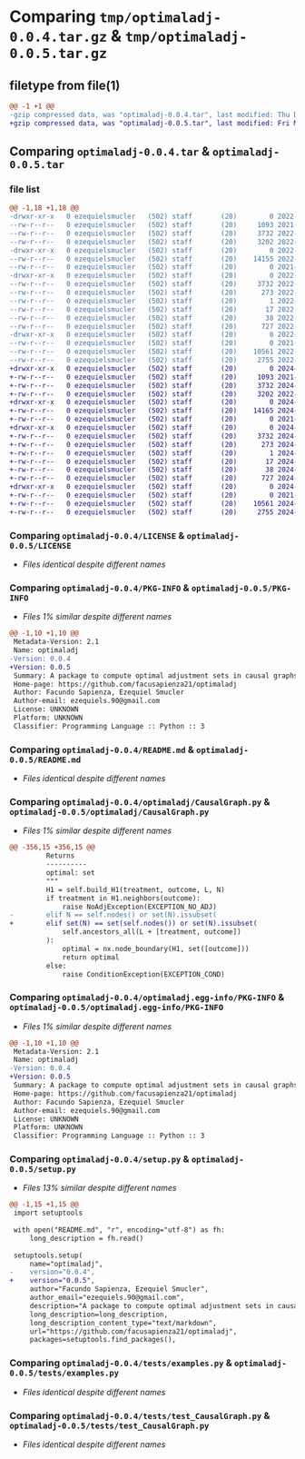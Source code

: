 # Comparing `tmp/optimaladj-0.0.4.tar.gz` & `tmp/optimaladj-0.0.5.tar.gz`

## filetype from file(1)

```diff
@@ -1 +1 @@
-gzip compressed data, was "optimaladj-0.0.4.tar", last modified: Thu Dec  1 10:26:46 2022, max compression
+gzip compressed data, was "optimaladj-0.0.5.tar", last modified: Fri May 10 07:28:44 2024, max compression
```

## Comparing `optimaladj-0.0.4.tar` & `optimaladj-0.0.5.tar`

### file list

```diff
@@ -1,18 +1,18 @@
-drwxr-xr-x   0 ezequielsmucler   (502) staff       (20)        0 2022-12-01 10:26:46.466076 optimaladj-0.0.4/
--rw-r--r--   0 ezequielsmucler   (502) staff       (20)     1093 2021-12-29 12:40:13.000000 optimaladj-0.0.4/LICENSE
--rw-r--r--   0 ezequielsmucler   (502) staff       (20)     3732 2022-12-01 10:26:46.465474 optimaladj-0.0.4/PKG-INFO
--rw-r--r--   0 ezequielsmucler   (502) staff       (20)     3202 2022-01-08 10:28:19.000000 optimaladj-0.0.4/README.md
-drwxr-xr-x   0 ezequielsmucler   (502) staff       (20)        0 2022-12-01 10:26:46.455183 optimaladj-0.0.4/optimaladj/
--rw-r--r--   0 ezequielsmucler   (502) staff       (20)    14155 2022-11-28 21:00:15.000000 optimaladj-0.0.4/optimaladj/CausalGraph.py
--rw-r--r--   0 ezequielsmucler   (502) staff       (20)        0 2021-12-29 12:40:13.000000 optimaladj-0.0.4/optimaladj/__init__.py
-drwxr-xr-x   0 ezequielsmucler   (502) staff       (20)        0 2022-12-01 10:26:46.460560 optimaladj-0.0.4/optimaladj.egg-info/
--rw-r--r--   0 ezequielsmucler   (502) staff       (20)     3732 2022-12-01 10:26:46.000000 optimaladj-0.0.4/optimaladj.egg-info/PKG-INFO
--rw-r--r--   0 ezequielsmucler   (502) staff       (20)      273 2022-12-01 10:26:46.000000 optimaladj-0.0.4/optimaladj.egg-info/SOURCES.txt
--rw-r--r--   0 ezequielsmucler   (502) staff       (20)        1 2022-12-01 10:26:46.000000 optimaladj-0.0.4/optimaladj.egg-info/dependency_links.txt
--rw-r--r--   0 ezequielsmucler   (502) staff       (20)       17 2022-12-01 10:26:46.000000 optimaladj-0.0.4/optimaladj.egg-info/top_level.txt
--rw-r--r--   0 ezequielsmucler   (502) staff       (20)       38 2022-12-01 10:26:46.466279 optimaladj-0.0.4/setup.cfg
--rw-r--r--   0 ezequielsmucler   (502) staff       (20)      727 2022-11-28 21:01:24.000000 optimaladj-0.0.4/setup.py
-drwxr-xr-x   0 ezequielsmucler   (502) staff       (20)        0 2022-12-01 10:26:46.463567 optimaladj-0.0.4/tests/
--rw-r--r--   0 ezequielsmucler   (502) staff       (20)        0 2021-12-29 12:40:13.000000 optimaladj-0.0.4/tests/__init__.py
--rw-r--r--   0 ezequielsmucler   (502) staff       (20)    10561 2022-11-29 19:01:33.000000 optimaladj-0.0.4/tests/examples.py
--rw-r--r--   0 ezequielsmucler   (502) staff       (20)     2755 2022-11-29 19:01:07.000000 optimaladj-0.0.4/tests/test_CausalGraph.py
+drwxr-xr-x   0 ezequielsmucler   (502) staff       (20)        0 2024-05-10 07:28:44.456435 optimaladj-0.0.5/
+-rw-r--r--   0 ezequielsmucler   (502) staff       (20)     1093 2021-12-29 12:40:13.000000 optimaladj-0.0.5/LICENSE
+-rw-r--r--   0 ezequielsmucler   (502) staff       (20)     3732 2024-05-10 07:28:44.456036 optimaladj-0.0.5/PKG-INFO
+-rw-r--r--   0 ezequielsmucler   (502) staff       (20)     3202 2022-01-08 10:28:19.000000 optimaladj-0.0.5/README.md
+drwxr-xr-x   0 ezequielsmucler   (502) staff       (20)        0 2024-05-10 07:28:44.446941 optimaladj-0.0.5/optimaladj/
+-rw-r--r--   0 ezequielsmucler   (502) staff       (20)    14165 2024-05-10 07:18:58.000000 optimaladj-0.0.5/optimaladj/CausalGraph.py
+-rw-r--r--   0 ezequielsmucler   (502) staff       (20)        0 2021-12-29 12:40:13.000000 optimaladj-0.0.5/optimaladj/__init__.py
+drwxr-xr-x   0 ezequielsmucler   (502) staff       (20)        0 2024-05-10 07:28:44.450882 optimaladj-0.0.5/optimaladj.egg-info/
+-rw-r--r--   0 ezequielsmucler   (502) staff       (20)     3732 2024-05-10 07:28:44.000000 optimaladj-0.0.5/optimaladj.egg-info/PKG-INFO
+-rw-r--r--   0 ezequielsmucler   (502) staff       (20)      273 2024-05-10 07:28:44.000000 optimaladj-0.0.5/optimaladj.egg-info/SOURCES.txt
+-rw-r--r--   0 ezequielsmucler   (502) staff       (20)        1 2024-05-10 07:28:44.000000 optimaladj-0.0.5/optimaladj.egg-info/dependency_links.txt
+-rw-r--r--   0 ezequielsmucler   (502) staff       (20)       17 2024-05-10 07:28:44.000000 optimaladj-0.0.5/optimaladj.egg-info/top_level.txt
+-rw-r--r--   0 ezequielsmucler   (502) staff       (20)       38 2024-05-10 07:28:44.456699 optimaladj-0.0.5/setup.cfg
+-rw-r--r--   0 ezequielsmucler   (502) staff       (20)      727 2024-05-10 07:22:59.000000 optimaladj-0.0.5/setup.py
+drwxr-xr-x   0 ezequielsmucler   (502) staff       (20)        0 2024-05-10 07:28:44.455176 optimaladj-0.0.5/tests/
+-rw-r--r--   0 ezequielsmucler   (502) staff       (20)        0 2021-12-29 12:40:13.000000 optimaladj-0.0.5/tests/__init__.py
+-rw-r--r--   0 ezequielsmucler   (502) staff       (20)    10561 2024-05-10 07:18:58.000000 optimaladj-0.0.5/tests/examples.py
+-rw-r--r--   0 ezequielsmucler   (502) staff       (20)     2755 2024-05-10 07:18:58.000000 optimaladj-0.0.5/tests/test_CausalGraph.py
```

### Comparing `optimaladj-0.0.4/LICENSE` & `optimaladj-0.0.5/LICENSE`

 * *Files identical despite different names*

### Comparing `optimaladj-0.0.4/PKG-INFO` & `optimaladj-0.0.5/PKG-INFO`

 * *Files 1% similar despite different names*

```diff
@@ -1,10 +1,10 @@
 Metadata-Version: 2.1
 Name: optimaladj
-Version: 0.0.4
+Version: 0.0.5
 Summary: A package to compute optimal adjustment sets in causal graphs
 Home-page: https://github.com/facusapienza21/optimaladj
 Author: Facundo Sapienza, Ezequiel Smucler
 Author-email: ezequiels.90@gmail.com
 License: UNKNOWN
 Platform: UNKNOWN
 Classifier: Programming Language :: Python :: 3
```

### Comparing `optimaladj-0.0.4/README.md` & `optimaladj-0.0.5/README.md`

 * *Files identical despite different names*

### Comparing `optimaladj-0.0.4/optimaladj/CausalGraph.py` & `optimaladj-0.0.5/optimaladj/CausalGraph.py`

 * *Files 1% similar despite different names*

```diff
@@ -356,15 +356,15 @@
         Returns
         ----------
         optimal: set
         """
         H1 = self.build_H1(treatment, outcome, L, N)
         if treatment in H1.neighbors(outcome):
             raise NoAdjException(EXCEPTION_NO_ADJ)
-        elif N == self.nodes() or set(N).issubset(
+        elif set(N) == set(self.nodes()) or set(N).issubset(
             self.ancestors_all(L + [treatment, outcome])
         ):
             optimal = nx.node_boundary(H1, set([outcome]))
             return optimal
         else:
             raise ConditionException(EXCEPTION_COND)
```

### Comparing `optimaladj-0.0.4/optimaladj.egg-info/PKG-INFO` & `optimaladj-0.0.5/optimaladj.egg-info/PKG-INFO`

 * *Files 1% similar despite different names*

```diff
@@ -1,10 +1,10 @@
 Metadata-Version: 2.1
 Name: optimaladj
-Version: 0.0.4
+Version: 0.0.5
 Summary: A package to compute optimal adjustment sets in causal graphs
 Home-page: https://github.com/facusapienza21/optimaladj
 Author: Facundo Sapienza, Ezequiel Smucler
 Author-email: ezequiels.90@gmail.com
 License: UNKNOWN
 Platform: UNKNOWN
 Classifier: Programming Language :: Python :: 3
```

### Comparing `optimaladj-0.0.4/setup.py` & `optimaladj-0.0.5/setup.py`

 * *Files 13% similar despite different names*

```diff
@@ -1,15 +1,15 @@
 import setuptools
 
 with open("README.md", "r", encoding="utf-8") as fh:
     long_description = fh.read()
 
 setuptools.setup(
     name="optimaladj",
-    version="0.0.4",
+    version="0.0.5",
     author="Facundo Sapienza, Ezequiel Smucler",
     author_email="ezequiels.90@gmail.com",
     description="A package to compute optimal adjustment sets in causal graphs",
     long_description=long_description,
     long_description_content_type="text/markdown",
     url="https://github.com/facusapienza21/optimaladj",
     packages=setuptools.find_packages(),
```

### Comparing `optimaladj-0.0.4/tests/examples.py` & `optimaladj-0.0.5/tests/examples.py`

 * *Files identical despite different names*

### Comparing `optimaladj-0.0.4/tests/test_CausalGraph.py` & `optimaladj-0.0.5/tests/test_CausalGraph.py`

 * *Files identical despite different names*

